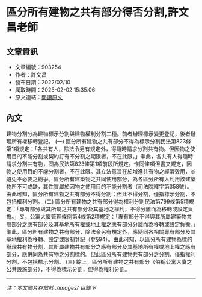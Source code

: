 # 區分所有建物之共有部分得否分割,許文昌老師

## 文章資訊
- 文章編號：903254
- 作者：許文昌
- 發布日期：2022/02/10
- 爬取時間：2025-02-02 15:35:06
- 原文連結：[閱讀原文](https://real-estate.get.com.tw/Columns/detail.aspx?no=903254)

## 內文
建物分割分為建物標示分割與建物權利分割二種。前者辦理標示變更登記，後者辦理所有權移轉登記。
(一) 區分所有建物之共有部分不得為標示分割民法第823條第1項規定：「各共有人，除法令另有規定外，得隨時請求分割共有物。但因物之使用目的不能分割或契約訂有不分割之期限者，不在此限。」準此，各共有人得隨時請求分割共有物，固為民法第823條第1項前段所規定。惟同條項但書又規定，因物之使用目的不能分割者，不在此限。其立法意旨在於增進共有物之經濟效用，並避免不必要之紛爭。區分所有建築物之共同使用部分，為各區分所有人利用該建築物所不可或缺，其性質屬於因物之使用目的不能分割者（司法院釋字第358號）。由此可知，區分所有建物之共有部分不得分割；但此不得分割，僅指標示分割，不包括權利分割。
(二) 區分所有建物之共有部分得為權利分割民法第799條第5項規定：「專有部分與其所屬之共有部分及其基地之權利，不得分離而為移轉或設定負擔。」又，公寓大廈管理條例第4條第2項規定：「專有部分不得與其所屬建築物共用部分之應有部分及其基地所有權或地上權之應有部分分離而為移轉或設定負擔。」準此，區分所有建物之共有部分，除法令另有規定外，應隨同各相關專有部分及其基地權利為移轉、設定或限制登記（登§94）。由此可知，以區分所有建物為標的辦理共有物分割，其所屬建物共有部分之應有部分及其基地所有權或地上權之應有部分，應併同為共有物之分割標的。但此區分所有建物共有部分之分割，僅指權利分割，不包括標示分割。 
(三) 綜上，區分所有建物之共有部分（俗稱公寓大廈之公共設施部分），不得為標示分割，但得為權利分割。

---
*注：本文圖片存放於 ./images/ 目錄下*
